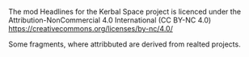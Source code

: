 The mod Headlines for the Kerbal Space project is licenced under the Attribution-NonCommercial 4.0 International (CC BY-NC 4.0)
https://creativecommons.org/licenses/by-nc/4.0/ 

Some fragments, where attribbuted are derived from realted projects. 
